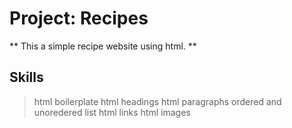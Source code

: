 # Project: Recipes

** This a simple recipe website using html. **

## Skills 

> html boilerplate
> html headings
> html paragraphs
> ordered and unoredered list
> html links
> html images
 
